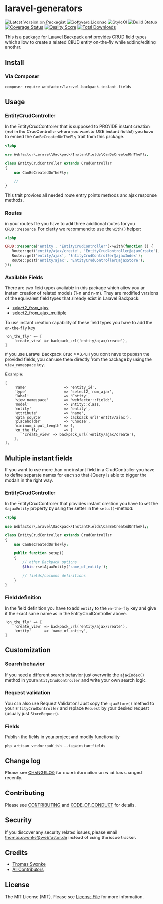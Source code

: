 # laravel-generators

[![Latest Version on Packagist][ico-version]][link-packagist]
[![Software License][ico-license]](LICENSE.md)
[![StyleCI][ico-style-ci]][link-style-ci]
[![Build Status][ico-travis]][link-travis]
[![Coverage Status][ico-scrutinizer]][link-scrutinizer]
[![Quality Score][ico-code-quality]][link-code-quality]
[![Total Downloads][ico-downloads]][link-downloads]

This is a package for [Laravel Backpack](https://laravel-backpack.readme.io/docs) and provides CRUD field types which allow to create a related CRUD entity on-the-fly while adding/editing another.

## Install

### Via Composer

``` bash
composer require webfactor/laravel-backpack-instant-fields
```

## Usage

### EntityCrudController

In the EntityCrudController that is supposed to PROVIDE instant creation (not in the CrudController where you want to USE instant fields!) you have to embed the `CanBeCreatedOnTheFly` trait from this package.

```php
<?php

use Webfactor\Laravel\Backpack\InstantFields\CanBeCreatedOnTheFly;

class EntityCrudController extends CrudController
{
    use CanBeCreatedOnTheFly;

    //
}
```

This trait provides all needed route entry points methods and ajax response methods.

### Routes

in your routes file you have to add three additional routes for you `CRUD::resource`. For clarity we recommend to use the `with()` helper:

 ```php
 <?php
 
CRUD::resource('entity', 'EntityCrudController')->with(function () {
    Route::get('entity/ajax/create', 'EntityCrudController@ajaxCreate');
    Route::get('entity/ajax', 'EntityCrudController@ajaxIndex');
    Route::post('entity/ajax', 'EntityCrudController@ajaxStore');
});
 ```

### Available Fields

There are two field types available in this package which allow you an instant creation of related models (1-n and n-m). They are modified versions of the equivalent field types that already exist in Laravel Backpack:

- [select2_from_ajax](https://laravel-backpack.readme.io/docs/crud-fields#section-select2_from_ajax)
- [select2_from_ajax_multiple](https://laravel-backpack.readme.io/docs/crud-fields#section-select2_from_ajax_multiple)

To use instant creation capability of these field types you have to add the `on-the-fly` key

```
'on_the_fly' => [
    'create_view' => backpack_url('entity/ajax/create'),
]
```

If you use Laravel Backpack Crud >=3.4.11 you don't have to publish the provided fields, you can use them directly from the package by using the `view_namespace` key.

Example:

```
[
    'name'                 => 'entity_id',
    'type'                 => 'select2_from_ajax',
    'label'                => 'Entity',
    'view_namespace'       => 'webfactor::fields',
    'model'                => Entity::class,
    'entity'               => 'entity',
    'attribute'            => 'name',
    'data_source'          => backpack_url('entity/ajax'),
    'placeholder'          => 'Choose',
    'minimum_input_length' => 0,
    'on_the_fly'           => [
        'create_view' => backpack_url('entity/ajax/create'),
    ],
],
```

## Multiple instant fields

If you want to use more than one instant field in a CrudController you have to define separate names for each so that JQuery is able to trigger the modals in the right way.

### EntityCrudController

In the EntityCrudController that provides instant creation you have to set the `$ajaxEntity` property by using the setter in the `setup()`-method:

```php
<?php

use Webfactor\Laravel\Backpack\InstantFields\CanBeCreatedOnTheFly;

class EntityCrudController extends CrudController
{
    use CanBeCreatedOnTheFly;

    public function setup()
    {
        // other Backpack options
        $this->setAjaxEntity('name_of_entity');
        
        // fields/columns definitions
    }
}
```

### Field definition

In the field definition you have to add `entity` to the `on-the-fly` key and give it the exact same name as in the EntityCrudController above.

```
'on_the_fly' => [
    'create_view' => backpack_url('entity/ajax/create'),
    'entity'      => 'name_of_entity',
]
```

## Customization

### Search behavior

If you need a different search behavior just overwrite the `ajaxIndex()` method in your `EntityCrudController` and write your own search logic.

### Request validation

You can also use Request Validation! Just copy the `ajaxStore()` method to your `EntityCrudController` and replace `Request` by your desired request (usually just `StoreRequest`).

### Fields

Publish the fields in your project and modify functionality

```
php artisan vendor:publish --tag=instantfields
```

## Change log

Please see [CHANGELOG](CHANGELOG.md) for more information on what has changed recently.

## Contributing

Please see [CONTRIBUTING](CONTRIBUTING.md) and [CODE_OF_CONDUCT](CODE_OF_CONDUCT.md) for details.

## Security

If you discover any security related issues, please email thomas.swonke@webfactor.de instead of using the issue tracker.

## Credits

- [Thomas Swonke][link-author]
- [All Contributors][link-contributors]

## License

The MIT License (MIT). Please see [License File](LICENSE.md) for more information.

[ico-version]: https://img.shields.io/packagist/v/webfactor/laravel-backpack-instant-fields.svg?style=flat-square
[ico-license]: https://img.shields.io/badge/license-MIT-brightgreen.svg?style=flat-square
[ico-style-ci]: https://styleci.io/repos/133576169/shield
[ico-travis]: https://img.shields.io/travis/webfactor/laravel-backpack-instant-fields/master.svg?style=flat-square
[ico-scrutinizer]: https://img.shields.io/scrutinizer/coverage/g/webfactor/laravel-backpack-instant-fields.svg?style=flat-square
[ico-code-quality]: https://img.shields.io/scrutinizer/g/webfactor/laravel-backpack-instant-fields.svg?style=flat-square
[ico-downloads]: https://img.shields.io/packagist/dt/webfactor/laravel-backpack-instant-fields.svg?style=flat-square

[link-packagist]: https://packagist.org/packages/webfactor/laravel-backpack-instant-fields
[link-style-ci]: https://styleci.io/repos/133576169
[link-travis]: https://travis-ci.org/webfactor/laravel-backpack-instant-fields
[link-scrutinizer]: https://scrutinizer-ci.com/g/webfactor/laravel-backpack-instant-fields/code-structure
[link-code-quality]: https://scrutinizer-ci.com/g/webfactor/laravel-backpack-instant-fields
[link-downloads]: https://packagist.org/packages/webfactor/laravel-backpack-instant-fields
[link-author]: https://github.com/tswonke
[link-contributors]: ../../contributors
